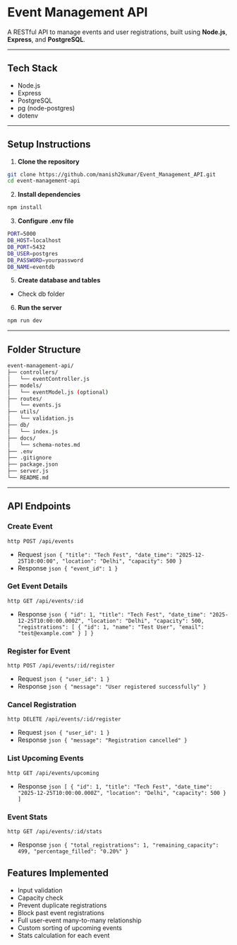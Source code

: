 # Event Management API

A RESTful API to manage events and user registrations, built using **Node.js**, **Express**, and **PostgreSQL**.

---

## Tech Stack

- Node.js
- Express
- PostgreSQL
- pg (node-postgres)
- dotenv

---

## Setup Instructions

1. **Clone the repository**
```bash
git clone https://github.com/manish2kumar/Event_Management_API.git
cd event-management-api
```

2. **Install dependencies**
```bash
npm install
```

3. **Configure .env file**
```bash
PORT=5000
DB_HOST=localhost
DB_PORT=5432
DB_USER=postgres
DB_PASSWORD=yourpassword
DB_NAME=eventdb
```

5. **Create database and tables**
- Check db folder
  
6. **Run the server**
```bash
npm run dev
```

---

## Folder Structure

```bash
event-management-api/
├── controllers/
│   └── eventController.js
├── models/
│   └── eventModel.js (optional)
├── routes/
│   └── events.js
├── utils/
│   └── validation.js
├── db/
│   └── index.js
├── docs/
│   └── schema-notes.md
├── .env
├── .gitignore
├── package.json
├── server.js
└── README.md
```

---

##  API Endpoints

### Create Event
``http
POST /api/events
``
- Request
``json
{
  "title": "Tech Fest",
  "date_time": "2025-12-25T10:00:00",
  "location": "Delhi",
  "capacity": 500
}
``
- Response
``json
{ "event_id": 1 }
``

### Get Event Details
``http
GET /api/events/:id
``
- Response
``json
{
  "id": 1,
  "title": "Tech Fest",
  "date_time": "2025-12-25T10:00:00.000Z",
  "location": "Delhi",
  "capacity": 500,
  "registrations": [
    { "id": 1, "name": "Test User", "email": "test@example.com" }
  ]
}
``

### Register for Event
``http
POST /api/events/:id/register
``
- Request
``json
{ "user_id": 1 }
``
- Response
``json
{ "message": "User registered successfully" }
``

### Cancel Registration
``http
DELETE /api/events/:id/register
``
- Request
``json
{ "user_id": 1 }
``
- Response
``json
{ "message": "Registration cancelled" }
``

### List Upcoming Events
``http
GET /api/events/upcoming
``
- Response
``json
[
  {
    "id": 1,
    "title": "Tech Fest",
    "date_time": "2025-12-25T10:00:00.000Z",
    "location": "Delhi",
    "capacity": 500
  }
]
``

### Event Stats

``http
GET /api/events/:id/stats
``
- Response
``json
{
  "total_registrations": 1,
  "remaining_capacity": 499,
  "percentage_filled": "0.20%"
}
``

## Features Implemented

- Input validation
- Capacity check
- Prevent duplicate registrations
- Block past event registrations
- Full user-event many-to-many relationship
- Custom sorting of upcoming events
- Stats calculation for each event

